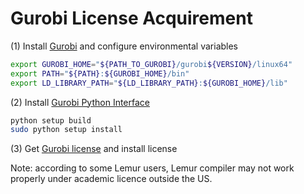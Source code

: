 # Gurobi License Acquirement

(1) Install [Gurobi](https://www.gurobi.com/downloads/gurobi-optimizer-eula/) and configure environmental variables
```bash
export GUROBI_HOME="${PATH_TO_GUROBI}/gurobi${VERSION}/linux64"
export PATH="${PATH}:${GUROBI_HOME}/bin"
export LD_LIBRARY_PATH="${LD_LIBRARY_PATH}:${GUROBI_HOME}/lib"
```

(2) Install [Gurobi Python Interface](https://www.gurobi.com/documentation/8.0/quickstart_mac/the_gurobi_python_interfac.html)
```bash
python setup build
sudo python setup install
```

(3) Get [Gurobi license](https://www.gurobi.com/downloads/end-user-license-agreement-academic/) and install license

Note: according to some Lemur users, Lemur compiler may not work properly under academic licence outside the US.
